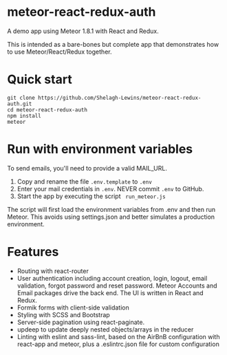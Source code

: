 # meteor-react-redux-auth
A demo app using Meteor 1.8.1 with React and Redux.

This is intended as a bare-bones but complete app that demonstrates how to use Meteor/React/Redux together.

# Quick start
```
git clone https://github.com/Shelagh-Lewins/meteor-react-redux-auth.git
cd meteor-react-redux-auth
npm install
meteor
```

# Run with environment variables
To send emails, you'll need to provide a valid MAIL_URL.

1. Copy and rename the file ```.env.template``` to ```.env```
2. Enter your mail credentials in ```.env```. NEVER commit ```.env``` to GitHub.
3. Start the app by executing the script ```
run_meteor.js```

The script will first load the environment variables from .env and then run Meteor. This avoids using settings.json and better simulates a production environment.

# Features
* Routing with react-router
* User authentication including account creation, login, logout, email validation, forgot password and reset password. Meteor Accounts and Email packages drive the back end. The UI is written in React and Redux.
* Formik forms with client-side validation
* Styling with SCSS and Bootstrap
* Server-side pagination using react-paginate.
* updeep to update deeply nested objects/arrays in the reducer
* Linting with eslint and sass-lint, based on the AirBnB configuration with react-app and meteor, plus a .eslintrc.json file for custom configuration
